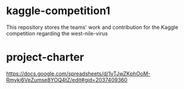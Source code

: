 # kaggle-competition1
This repository stores the teams' work and contribution for the Kaggle competition regarding the west-nile-virus


# project-charter
https://docs.google.com/spreadsheets/d/1vTJwZKphOoM-Rmyki6VeZumse8YOQ4tZ/edit#gid=2037409360
